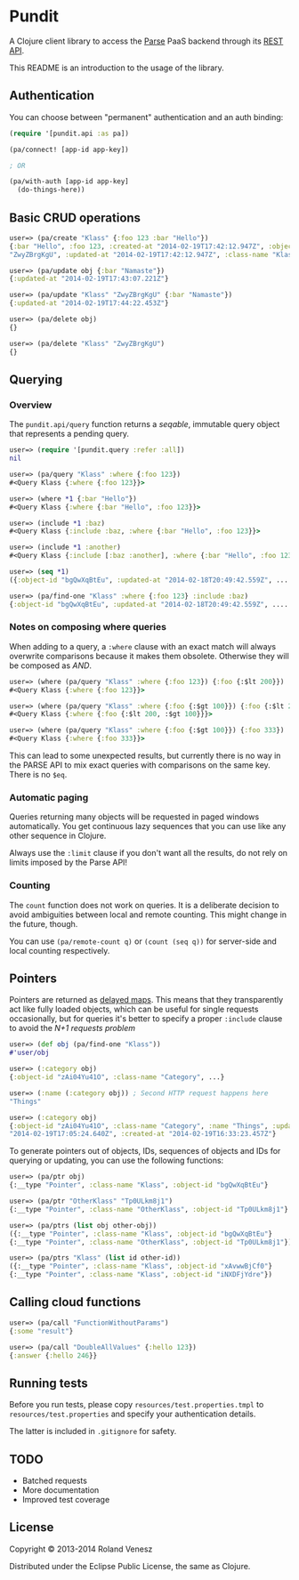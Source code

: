 # Pundit

A Clojure client library to access the [Parse](http://parse.com) PaaS backend
through its [REST API](https://www.parse.com/docs/rest).

This README is an introduction to the usage of the library.

## Authentication

You can choose between "permanent" authentication and an auth binding:

```clojure
(require '[pundit.api :as pa])

(pa/connect! [app-id app-key])

; OR

(pa/with-auth [app-id app-key]
  (do-things-here))
```

## Basic CRUD operations

```clojure
user=> (pa/create "Klass" {:foo 123 :bar "Hello"})
{:bar "Hello", :foo 123, :created-at "2014-02-19T17:42:12.947Z", :object-id
"ZwyZBrgKgU", :updated-at "2014-02-19T17:42:12.947Z", :class-name "Klass"}

user=> (pa/update obj {:bar "Namaste"})
{:updated-at "2014-02-19T17:43:07.221Z"}

user=> (pa/update "Klass" "ZwyZBrgKgU" {:bar "Namaste"})
{:updated-at "2014-02-19T17:44:22.453Z"}

user=> (pa/delete obj)
{}

user=> (pa/delete "Klass" "ZwyZBrgKgU")
{}
```

## Querying

### Overview

The `pundit.api/query` function returns a *seqable*, immutable query object that
represents a pending query.

```clojure
user=> (require '[pundit.query :refer :all])
nil

user=> (pa/query "Klass" :where {:foo 123})
#<Query Klass {:where {:foo 123}}>

user=> (where *1 {:bar "Hello"})
#<Query Klass {:where {:bar "Hello", :foo 123}}>

user=> (include *1 :baz)
#<Query Klass {:include :baz, :where {:bar "Hello", :foo 123}}>

user=> (include *1 :another)
#<Query Klass {:include [:baz :another], :where {:bar "Hello", :foo 123}}>

user=> (seq *1)
({:object-id "bgQwXqBtEu", :updated-at "2014-02-18T20:49:42.559Z", ..... })

user=> (pa/find-one "Klass" :where {:foo 123} :include :baz)
{:object-id "bgQwXqBtEu", :updated-at "2014-02-18T20:49:42.559Z", ..... }
```

### Notes on composing where queries

When adding to a query, a `:where` clause with an exact match will always
overwrite comparisons because it makes them obsolete. Otherwise they will be
composed as *AND*.

```clojure
user=> (where (pa/query "Klass" :where {:foo 123}) {:foo {:$lt 200}})
#<Query Klass {:where {:foo 123}}>

user=> (where (pa/query "Klass" :where {:foo {:$gt 100}}) {:foo {:$lt 200}})
#<Query Klass {:where {:foo {:$lt 200, :$gt 100}}}>

user=> (where (pa/query "Klass" :where {:foo {:$gt 100}}) {:foo 333})
#<Query Klass {:where {:foo 333}}>
```

This can lead to some unexpected results, but currently there is no way in the
PARSE API to mix exact queries with comparisons on the same key. There is no
`$eq`.

### Automatic paging

Queries returning many objects will be requested in paged windows
automatically. You get continuous lazy sequences that you can use
like any other sequence in Clojure.

Always use the `:limit` clause if you don't want all the results, do not rely
on limits imposed by the Parse API!

### Counting

The `count` function does not work on queries. It is a deliberate decision to
avoid ambiguities between local and remote counting. This might change in the
future, though.

You can use `(pa/remote-count q)` or `(count (seq q))` for server-side and
local counting respectively.

## Pointers

Pointers are returned as [delayed maps](https://github.com/steerio/delayed-map).
This means that they transparently act like fully loaded objects, which can be
useful for single requests occasionally, but for queries it's better to specify
a proper `:include` clause to avoid the *N+1 requests problem*

```clojure
user=> (def obj (pa/find-one "Klass"))
#'user/obj

user=> (:category obj)
{:object-id "zAi04Yu41O", :class-name "Category", ...}

user=> (:name (:category obj)) ; Second HTTP request happens here
"Things"

user=> (:category obj)
{:object-id "zAi04Yu41O", :class-name "Category", :name "Things", :updated-at
"2014-02-19T17:05:24.640Z", :created-at "2014-02-19T16:33:23.457Z"}
```

To generate pointers out of objects, IDs, sequences of objects and IDs for
querying or updating, you can use the following functions:

```clojure
user=> (pa/ptr obj)
{:__type "Pointer", :class-name "Klass", :object-id "bgQwXqBtEu"}

user=> (pa/ptr "OtherKlass" "Tp0ULkm8j1")
{:__type "Pointer", :class-name "OtherKlass", :object-id "Tp0ULkm8j1"}

user=> (pa/ptrs (list obj other-obj))
({:__type "Pointer", :class-name "Klass", :object-id "bgQwXqBtEu"}
{:__type "Pointer", :class-name "OtherKlass", :object-id "Tp0ULkm8j1"})

user=> (pa/ptrs "Klass" (list id other-id))
({:__type "Pointer", :class-name "Klass", :object-id "xAvwwBjCf0"}
{:__type "Pointer", :class-name "Klass", :object-id "iNXDFjYdre"})
```

## Calling cloud functions

```clojure
user=> (pa/call "FunctionWithoutParams")
{:some "result"}

user=> (pa/call "DoubleAllValues" {:hello 123})
{:answer {:hello 246}}
```

## Running tests

Before you run tests, please copy `resources/test.properties.tmpl` to
`resources/test.properties` and specify your authentication details.

The latter is included in `.gitignore` for safety.

## TODO

* Batched requests
* More documentation
* Improved test coverage

## License

Copyright © 2013-2014 Roland Venesz

Distributed under the Eclipse Public License, the same as Clojure.
